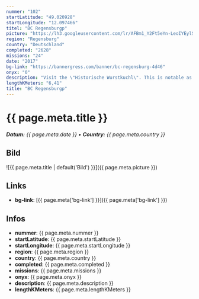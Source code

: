 ```yaml
---
nummer: "102"
startLatitude: "49.020928"
startLongitude: "12.097466"
titel: "BC Regensburgp"
picture: "https://lh3.googleusercontent.com/lr/AFBm1_Y2Ft5eYn-LeoIYEylSYxnAaMhy-yWVWWbvcgbJiwa-Aw1IYYi8aDUWQFJoejWWd2nAJO-dB5NAyd0tzpQNr9YOrZhu-T_fG6ndwzSC-cLmri2qhlGTIhOhKUmRwpw_mQ0F6xne4JuY09I-PKtCb8rHcnMVjWZDBcH-cu-FRafGEHeSqGY3qXrGz4HTGPfR5_uDRY6Z0q_K-7_alKTqLDQvuaYZDgEnsDlIqK0e0VxjYoXHH7GICpCRZa9z7SPqlhGtoYKMcuzmnmbWb65L9SSYSj-lX2vNZjQRkL93b8EUJ5yQHX5ayP1cMSOpOzRro7nik2-TgNO_PUhehzU45fdDJkzDufWytYG7q6U7VDluYUFbP9nhArcq4uEVw6VjioY1FF-F2JihMx1fVbHK8P4NVNQz-rWJfQEAvg7fw_kog9ogVM8AUzi101Jx_QT9LwmDQj8MN5juQUMTj7nBGVHZU4TuipEWkuApfOxDu1uRzFM-g0Nr8fZct4uiqiKKqeGZByLrk4CXdva6Vcpe_PDt6JVeZAqlSF3sa9nA-g_QxQhVpvTa3oGaBw3aqaptae85SNVokfEf6pJ65HWYdT_WyWoT3IKJkhOSUidS3S4TOlBFU0l9d0KuMte3jrE36_FnQUfyyG6tw5SlR5yknbk9yXamfgZoVFU0Yj8DlGFKtwP3Ezushh31De6FjIj_w1RStGMzNg"
region: "Regensburg"
country: "Deutschland"
completed: "2628"
missions: "24"
date: "2017"
bg-link: "https://bannergress.com/banner/bc-regensburg-4d46"
onyx: "0"
description: "Visit the \"Historische Wurstkuchl\". This is notable as perhaps the oldest continuously open public diner in the world. It serves food to people since 1146. Enjoy the famous \"Bratwurschtkipferl\"."
lengthKMeters: "6,41"
title: "BC Regensburgp"
---
```


# {{ page.meta.title }}
_**Datum:** {{ page.meta.date }} • **Country:** {{ page.meta.country }}_

## Bild
![{{ page.meta.title | default('Bild') }}]({{ page.meta.picture }})

## Links
- **bg-link**: [{{ page.meta['bg-link'] }}]({{ page.meta['bg-link'] }})

## Infos
- **nummer**: {{ page.meta.nummer }}
- **startLatitude**: {{ page.meta.startLatitude }}
- **startLongitude**: {{ page.meta.startLongitude }}
- **region**: {{ page.meta.region }}
- **country**: {{ page.meta.country }}
- **completed**: {{ page.meta.completed }}
- **missions**: {{ page.meta.missions }}
- **onyx**: {{ page.meta.onyx }}
- **description**: {{ page.meta.description }}
- **lengthKMeters**: {{ page.meta.lengthKMeters }}

